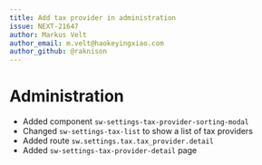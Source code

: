 ```yaml
---
title: Add tax provider in administration
issue: NEXT-21647
author: Markus Velt
author_email: m.velt@haokeyingxiao.com
author_github: @raknison
---
```

# Administration
* Added component `sw-settings-tax-provider-sorting-modal`
* Changed `sw-settings-tax-list` to show a list of tax providers
* Added route `sw.settings.tax.tax_provider.detail`
* Added `sw-settings-tax-provider-detail` page
